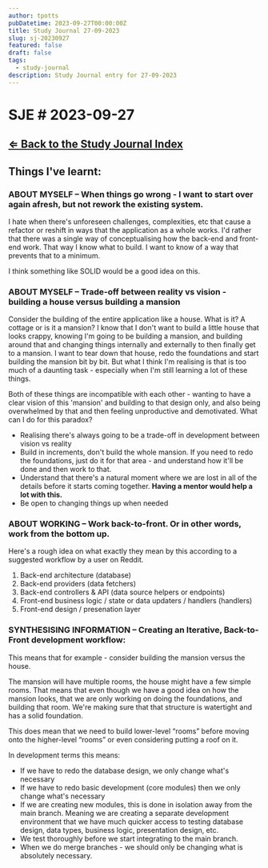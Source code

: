 ```yaml
---
author: tpotts
pubDatetime: 2023-09-27T00:00:00Z
title: Study Journal 27-09-2023
slug: sj-20230927
featured: false
draft: false
tags:
  - study-journal
description: Study Journal entry for 27-09-2023
---
```

# SJE # 2023-09-27

## [⇐ Back to the Study Journal Index](../@index.md) 

## Things I've learnt:

### ABOUT MYSELF – When things go wrong - I want to start over again afresh, but not rework the existing system.

I hate when there's unforeseen challenges, complexities, etc that cause a refactor or reshift in ways that the application as a whole works. I'd rather that there was a single way of conceptualising how the back-end and front-end work. That way I know what to build. I want to know of a way that prevents that to a minimum.

I think something like SOLID would be a good idea on this.

### ABOUT MYSELF – Trade-off between reality vs vision - building a house versus building a mansion

Consider the building of the entire application like a house. What is it? A cottage or is it a mansion? I know that I don't want to build a little house that looks crappy, knowing I'm going to be building a mansion, and building around that and changing things internally and externally to then finally get to a mansion. I want to tear down that house, redo the foundations and start building the mansion bit by bit. But what I think I'm realising is that is too much of a daunting task - especially when I'm still learning a lot of these things.

Both of these things are incompatible with each other - wanting to have a clear vision of this 'mansion' and building to that design only, and also being overwhelmed by that and then feeling unproductive and demotivated. What can I do for this paradox?

- Realising there's always going to be a trade-off in development between vision vs reality
- Build in increments, don't build the whole mansion. If you need to redo the foundations, just do it for that area - and understand how it'll be done and then work to that.
- Understand that there's a natural moment where we are lost in all of the details before it starts coming together. **Having a mentor would help a lot with this.**
- Be open to changing things up when needed

### ABOUT WORKING – Work back-to-front. Or in other words, work from the bottom up.

Here's a rough idea on what exactly they mean by this according to a suggested workflow by a user on Reddit.

1.  Back-end architecture (database)
2.  Back-end providers (data fetchers)
3.  Back-end controllers & API (data source helpers or endpoints)
4.  Front-end business logic / state or data updaters / handlers (handlers)
5.  Front-end design / presenation layer

### SYNTHESISING INFORMATION – Creating an Iterative, Back-to-Front development workflow:

This means that for example - consider building the mansion versus the house.

The mansion will have multiple rooms, the house might have a few simple rooms. That means that even though we have a good idea on how the mansion looks, that we are only working on doing the foundations, and building that room. We're making sure that that structure is watertight and has a solid foundation.

This does mean that we need to build lower-level “rooms” before moving onto the higher-level “rooms” or even considering putting a roof on it.

In development terms this means:

- If we have to redo the database design, we only change what's necessary
- If we have to redo basic development (core modules) then we only change what's necessary
- If we are creating new modules, this is done in isolation away from the main branch. Meaning we are creating a separate development environment that we have much quicker access to testing database design, data types, business logic, presentation design, etc.
- We test thoroughly before we start integrating to the main branch.
- When we do merge branches - we should only be changing what is absolutely necessary.

